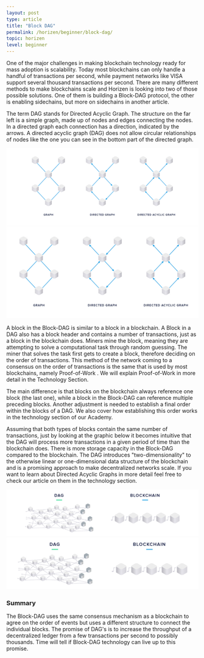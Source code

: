 ```yaml
---
layout: post
type: article
title: "Block DAG"
permalink: /horizen/beginner/block-dag/
topic: horizen
level: beginner
---
```


One of the major challenges in making blockchain technology ready for mass adoption is scalability. Today most blockchains can only handle a handful of transactions per second, while payment networks like VISA support several thousand transactions per second. There are many different methods to make blockchains scale and Horizen is looking into two of those possible solutions. One of them is building a Block-DAG protocol, the other is enabling sidechains, but more on sidechains in another article.

The term DAG stands for Directed Acyclic Graph. The structure on the far left is a simple graph, made up of nodes and edges connecting the nodes. In a directed graph each connection has a direction, indicated by the arrows. A directed acyclic graph (DAG) does not allow circular relationships of nodes like the one you can see in the bottom part of the directed graph.

![DAG](/assets/post_files/horizen/beginner/block-dag/dag_D.jpg)
![DAG](/assets/post_files/horizen/beginner/block-dag/dag_M.jpg)

A block in the Block-DAG is similar to a block in a blockchain. A Block in a DAG also has a block header and contains a number of transactions, just as a block in the blockchain does. Miners mine the block, meaning they are attempting to solve a computational task through random guessing. The miner that solves the task first gets to create a block, therefore deciding on the order of transactions. This method of the network coming to a consensus on the order of transactions is the same that is used by most blockchains, namely Proof-of-Work . We will explain Proof-of-Work in more detail in the Technology Section.

The main difference is that blocks on the blockchain always reference one block (the last one), while a block in the Block-DAG can reference multiple preceding blocks. Another adjustment is needed to establish a final order within the blocks of a DAG. We also cover how establishing this order works in the technology section of our Academy.

Assuming that both types of blocks contain the same number of transactions, just by looking at the graphic below it becomes intuitive that the DAG will process more transactions in a given period of time than the blockchain does. There is more storage capacity in the Block-DAG compared to the blockchain. The DAG introduces "two-dimensionality" to the otherwise linear or one-dimensional data structure of the blockchain and is a promising approach to make decentralized networks scale. If you want to learn about Directed Acyclic Graphs in more detail feel free to check our article on them in the technology section.

![DAG Blockchain](/assets/post_files/horizen/beginner/block-dag/chain_dag_D.jpg)
![DAG Blockchain](/assets/post_files/horizen/beginner/block-dag/chain_dag_M.jpg)

### Summary

The Block-DAG uses the same consensus mechanism as a blockchain to agree on the order of events but uses a different structure to connect the individual blocks. The promise of DAG's is to increase the throughput of a decentralized ledger from a few transactions per second to possibly thousands. Time will tell if Block-DAG technology can live up to this promise.
